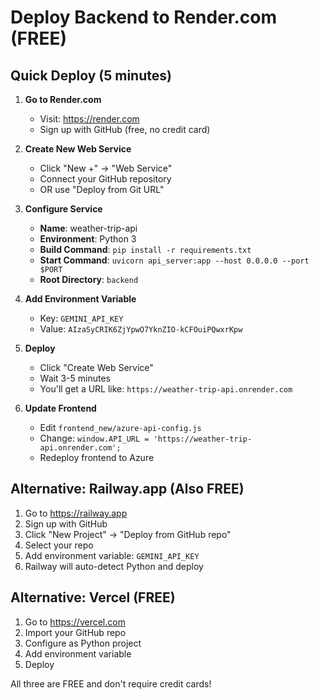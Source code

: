 # Deploy Backend to Render.com (FREE)

## Quick Deploy (5 minutes)

1. **Go to Render.com**
   - Visit: https://render.com
   - Sign up with GitHub (free, no credit card)

2. **Create New Web Service**
   - Click "New +" → "Web Service"
   - Connect your GitHub repository
   - OR use "Deploy from Git URL"

3. **Configure Service**
   - **Name**: weather-trip-api
   - **Environment**: Python 3
   - **Build Command**: `pip install -r requirements.txt`
   - **Start Command**: `uvicorn api_server:app --host 0.0.0.0 --port $PORT`
   - **Root Directory**: `backend`

4. **Add Environment Variable**
   - Key: `GEMINI_API_KEY`
   - Value: `AIzaSyCRIK6ZjYpwO7YknZIO-kCFOuiPQwxrKpw`

5. **Deploy**
   - Click "Create Web Service"
   - Wait 3-5 minutes
   - You'll get a URL like: `https://weather-trip-api.onrender.com`

6. **Update Frontend**
   - Edit `frontend_new/azure-api-config.js`
   - Change: `window.API_URL = 'https://weather-trip-api.onrender.com';`
   - Redeploy frontend to Azure

## Alternative: Railway.app (Also FREE)

1. Go to https://railway.app
2. Sign up with GitHub
3. Click "New Project" → "Deploy from GitHub repo"
4. Select your repo
5. Add environment variable: `GEMINI_API_KEY`
6. Railway will auto-detect Python and deploy

## Alternative: Vercel (FREE)

1. Go to https://vercel.com
2. Import your GitHub repo
3. Configure as Python project
4. Add environment variable
5. Deploy

All three are FREE and don't require credit cards!
